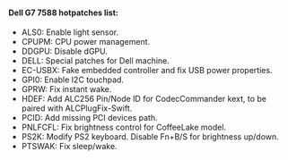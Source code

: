 #### Dell G7 7588 hotpatches list:

- ALS0: Enable light sensor.
- CPUPM: CPU power management.
- DDGPU: Disable dGPU.
- DELL: Special patches for Dell machine.
- EC-USBX: Fake embedded controller and fix USB power properties.
- GPI0: Enable I2C touchpad.
- GPRW: Fix instant wake.
- HDEF: Add ALC256 Pin/Node ID for CodecCommander kext, to be paired with ALCPlugFix-Swift.
- PCID: Add missing PCI devices path.
- PNLFCFL: Fix brightness control for CoffeeLake model.
- PS2K: Modify PS2 keyboard. Disable Fn+B/S for brightness up/down.
- PTSWAK: Fix sleep/wake.
